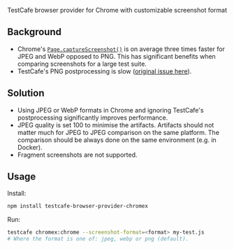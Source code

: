 TestCafe browser provider for Chrome with customizable screenshot format

## Background

* Chrome's [`Page.captureScreenshot()`](https://chromedevtools.github.io/devtools-protocol/tot/Page/#method-captureScreenshot) is on average three times faster for JPEG and WebP opposed to PNG. This has significant benefits when comparing screenshots for a large test suite.
* TestCafe's PNG postprocessing is slow ([original issue here](https://github.com/DevExpress/testcafe/issues/3932)).

## Solution

* Using JPEG or WebP formats in Chrome and ignoring TestCafe's postprocessing significantly improves performance.
* JPEG quality is set 100 to minimise the artifacts. Artifacts should not matter much for JPEG to JPEG comparison on the same platform. The comparison should be always done on the same environment (e.g. in Docker).
* Fragment screenshots are not supported.

## Usage

Install:
```bash
npm install testcafe-browser-provider-chromex
```

Run:
```bash
testcafe chromex:chrome --screenshot-format=<format> my-test.js
# Where the format is one of: jpeg, webp or png (default).
```
